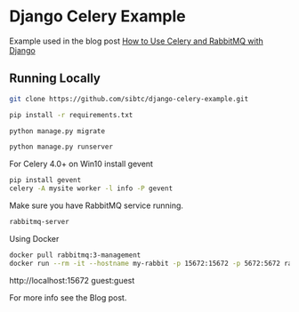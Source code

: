 # Django Celery Example

Example used in the blog post [How to Use Celery and RabbitMQ with Django](https://simpleisbetterthancomplex.com/tutorial/2017/08/20/how-to-use-celery-with-django.html?utm_source=github&utm_medium=repository)

## Running Locally

```bash
git clone https://github.com/sibtc/django-celery-example.git
```

```bash
pip install -r requirements.txt
```

```bash
python manage.py migrate
```

```bash
python manage.py runserver
```


For Celery 4.0+ on Win10 install gevent 
```bash
pip install gevent
celery -A mysite worker -l info -P gevent
```

Make sure you have RabbitMQ service running.

```bash
rabbitmq-server
```

Using Docker
```bash
docker pull rabbitmq:3-management
docker run --rm -it --hostname my-rabbit -p 15672:15672 -p 5672:5672 rabbitmq:3-management
```
 http://localhost:15672 
 guest:guest

For more info see the Blog post.
